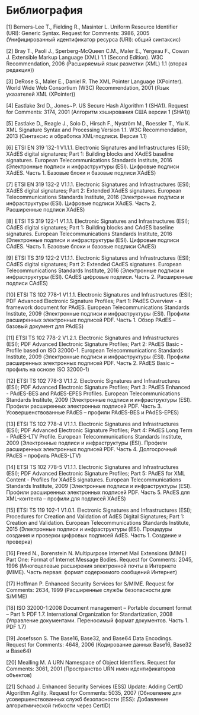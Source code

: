 # <a name="Biblio"></a>Библиография 

[1] <a name="URI"></a> 
Berners-Lee T., Fielding R., Masinter L. 
Uniform Resource Identifier (URI): Generic Syntax. 
Request for Comments: 3986, 2005 
(Унифицированный идентификатор ресурса (URI): общий синтаксис)

[2] <a name="XML"></a> 
Bray T., Paoli J., Sperberg-McQueen C.M., Maler E., Yergeau F., Cowan J. 
Extensible Markup Language (XML) 1.1 (Second Edition). 
W3C Recommendation, 2006
(Расширяемый язык разметки (XML) 1.1 (вторая редакция))

[3] <a name="XPONTER"></a>
DeRose S., Maler E., Daniel R. 
The XML Pointer Language (XPointer). 
World Wide Web Consortium (W3C) Recommendation, 2001 
(Язык указателей XML (XPointer))

[4] <a name="SHA1"></a>
Eastlake 3rd D., Jones~P.
US Secure Hash Algorithm 1 (SHA1). 
Request for Comments: 3174, 2001 
(Алгоритм хэширования США версии 1 (SHA1))

[5] <a name="XML-DSIG"></a>
Eastlake D., Reagle J., Solo D., Hirsch F., Nyström M., Roessler T., Yiu K. 
XML Signature Syntax and Processing Version 1.1. 
W3C Recommendation, 2013
(Синтаксис и обработка XML-подписи. Версия 1.1)

[6] <a name="XADES1"></a> 
ETSI EN 319 132-1 V1.1.1. 
Electronic Signatures and Infrastructures (ESI); XAdES digital signatures; 
Part 1: Building blocks and XAdES baseline signatures.
European Telecommunications Standards Institute, 2016
(Электронные подписи и инфраструктуры (ESI). Цифровые подписи XAdES. 
Часть 1. Базовые блоки и базовые подписи XAdES)

[7] <a name="XADES2"></a> 
ETSI EN 319 132-2 V1.1.1.
Electronic Signatures and Infrastructures (ESI);
XAdES digital signatures; Part 2: Extended XAdES signatures.
European Telecommunications Standards Institute, 2016
(Электронные подписи и инфраструктуры (ESI). Цифровые подписи XAdES. 
Часть 2. Расширенные подписи XAdES)

[8] <a name="CADES1"></a> 
ETSI TS 319 122-1 V1.1.1.
Electronic Signatures and Infrastructures (ESI); CAdES digital signatures;
Part 1: Building blocks and CAdES baseline signatures.
European Telecommunications Standards Institute, 2016
(Электронные подписи и инфраструктуры (ESI). Цифровые подписи CAdES. 
Часть 1. Базовые блоки и базовые подписи CAdES)

[9] <a name="CADES2"></a> 
ETSI TS 319 122-2 V1.1.1.
Electronic Signatures and Infrastructures (ESI); CAdES digital signatures;
Part 2: Extended CAdES signatures.
European Telecommunications Standards Institute, 2016
(Электронные подписи и инфраструктуры (ESI). CAdES цифровые подписи. 
Часть 2. Расширенные подписи CAdES)

[10] <a name="PADES1"></a> 
ETSI TS 102 778-1 V1.1.1.
Electronic Signatures and Infrastructures (ESI);
PDF Advanced Electronic Signature Profiles;
Part 1: PAdES Overview - a framework document for PAdES.
European Telecommunications Standards Institute, 2009
(Электронные подписи и инфраструктуры (ESI). Профили расширенных 
электронных подписей PDF. 
Часть 1. Обзор PAdES – базовый документ для PAdES)

[11] <a name="PADES2"></a> 
ETSI TS 102 778-2 V1.2.1.
Electronic Signatures and Infrastructures (ESI);
PDF Advanced Electronic Signature Profiles;
Part 2: PAdES Basic - Profile based on ISO 32000-1.
European Telecommunications Standards Institute, 2009
(Электронные подписи и инфраструктуры (ESI). Профили расширенных 
электронных подписей PDF. Часть 2. PAdES Basic – профиль на основе ISO 
32000-1)

[12] <a name="PADES3"></a> 
ETSI TS 102 778-3 V1.1.2.
Electronic Signatures and Infrastructures (ESI);
PDF Advanced Electronic Signature Profiles;
Part 3: PAdES Enhanced - PAdES-BES and PAdES-EPES Profiles.
European Telecommunications Standards Institute, 2009
(Электронные подписи и инфраструктуры (ESI). Профили расширенных 
электронных подписей PDF. Часть 3. Усовершенствованные PAdES – профили 
PAdES-BES и PAdES-EPES)

[13] <a name="PADES4"></a> 
ETSI TS 102 778-4 V1.1.1.
Electronic Signatures and Infrastructures (ESI);
PDF Advanced Electronic Signature Profiles;
Part 4: PAdES Long Term - PAdES-LTV Profile.
European Telecommunications Standards Institute, 2009
(Электронные подписи и инфраструктуры (ESI). Профили расширенных 
электронных подписей PDF. Часть 4. Долгосрочный PAdES – профиль 
PAdES-LTV)

[14] <a name="PADES5"></a> 
ETSI TS 102 778-5 V1.1.1.
Electronic Signatures and Infrastructures (ESI);
PDF Advanced Electronic Signature Profiles;
Part 5: PAdES for XML Content - Profiles for XAdES signatures.
European Telecommunications Standards Institute, 2009
(Электронные подписи и инфраструктуры (ESI). Профили расширенных 
электронных подписей PDF. Часть 5. PAdES для XML-контента – профили для 
подписей XAdES)

[15] <a name="PROCESSES"></a> 
ETSI TS 119 102-1 V1.0.1.
Electronic Signatures and Infrastructures (ESI);
Procedures for Creation and Validation
of AdES Digital Signatures; Part 1: Creation and Validation.
European Telecommunications Standards Institute, 2015
(Электронные подписи и инфраструктуры (ESI). Процедуры создания и проверки 
цифровых подписей AdES. Часть 1. Создание и проверка)

[16] <a name="MIME"></a> 
Freed N., Borenstein N. 
Multipurpose Internet Mail Extensions (MIME) Part One: Format of Internet 
Message Bodies. 
Request for Comments: 2045, 1996
(Многоцелевые расширения электронной почты в Интернете (MIME). Часть 
первая: формат содержимого сообщений Интернет)

[17] <a name="ESS"></a>
Hoffman P. 
Enhanced Security Services for S/MIME. 
Request for Comments: 2634, 1999
(Расширенные службы безопасности для S/MIME)

[18] <a name="PDF"></a> 
ISO 32000-1:2008 
Document management – Portable document format – Part 1: PDF 1.7. 
International Organization for Standartization, 2008
(Управление документами. Переносимый формат документов. Часть 1. PDF 1.7)

[19] <a name="BASE64"></a>
Josefsson S. 
The Base16, Base32, and Base64 Data Encodings. 
Request for Comments: 4648, 2006
(Кодирование данных Base16, Base32 и Base64)

[20] <a name="URN"></a> 
Mealling M. A URN Namespace of Object Identifiers. 
Request for Comments: 3061, 2001
(Пространство URN имен идентификаторов объектов)

[21] <a name="ESSUPD"></a> 
Schaad J. 
Enhanced Security Services (ESS) Update: Adding CertID Algorithm Agility. 
Request for Comments: 5035, 2007
(Обновление для усовершенствованных служб безопасности (ESS): Добавление 
алгоритмической гибкости через CertID)
